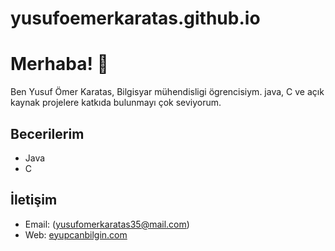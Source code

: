 # yusufoemerkaratas.github.io
# Merhaba! 👋
Ben Yusuf Ömer Karatas, Bilgisyar mühendisligi ögrencisiym. java, C ve açık kaynak projelere katkıda bulunmayı çok seviyorum.

## Becerilerim
- Java
- C


## İletişim
- Email: (yusufomerkaratas35@mail.com)
- Web: [eyupcanbilgin.com](https://eyupcanbilgin.com)

